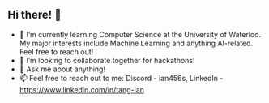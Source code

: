 ## Hi there! 👋
- 🌱 I’m currently learning Computer Science at the University of Waterloo. My major interests include Machine Learning and anything AI-related. Feel free to reach out!
- 👯 I’m looking to collaborate together for hackathons!
- 💬 Ask me about anything!
- 📫 Feel free to reach out to me: Discord - ian456s, LinkedIn - https://www.linkedin.com/in/tang-ian

